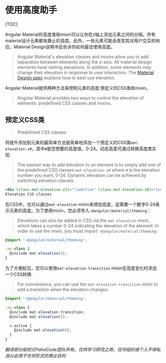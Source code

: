 # 使用高度助手

[TOC]

Angular Material的高度类和mixin可以让你在z轴上添加元素之间的分隔。所有material设计元素都有静止的高度。此外，一些元素可能会改变其对用户交互的响应。Material Design说明书会告诉你如何最佳使用高度。

> Angular Material's elevation classes and mixins allow you to add separation between elements along the z-axis. All material design elements have resting elevations. In addition, some elements may change their elevation in response to user interaction. The [Material Design spec](https://material.io/guidelines/material-design/elevation-shadows.html) explains how to best use elevation.

Angular Material提供两种方法来控制元素的高度:预定义的CSS类和mixin。

> Angular Material provides two ways to control the elevation of elements: predefined CSS classes and mixins.

## 预定义CSS类

> Predefined CSS classes

将提升添加到元素的最简单方法是简单地添加一个预定义的CSS类`mat-elevation-z#`，其中`#`是您想要的高度值，0-24。动态高度可通过转换高度类实现:

> The easiest way to add elevation to an element is to simply add one of the predefined CSS classes `mat-elevation-z#` where `#` is the elevation number you want, 0-24. Dynamic elevation can be achieved by switching elevation classes:


```html
<div [class.mat-elevation-z2]="!isActive" [class.mat-elevation-z8]="isActive"></div>
Elevation CSS classes
```

在CSS中，也可以通过`mat-elevation` mixin来增加高度，这需要一个数字0-24表示元素的高度。为了使用mixin，您必须导入`~@angular/material/theming`：


> Elevations can also be added in CSS via the `mat-elevation` mixin, which takes a number 0-24 indicating the elevation of the element. In order to use the mixin, you must import `~@angular/material/theming`:

```typescript
@import '~@angular/material/theming';

.my-class {
  @include mat-elevation(2);
}
```

为了方便起见，您可以使用`mat-elevation-transition` mixin在高度变化时添加一个CSS转换:

> For convenience, you can use the `mat-elevation-transition` mixin to add a transition when the elevation changes:

```typescript
@import '~@angular/material/theming';

.my-class {
  @include mat-elevation-transition;
  @include mat-elevation(2);

  &:active {
    @include mat-elevation(8);
  }
}
```

*翻译部分版权归YahaCode团队所有。仅供学习研究之用，任何组织或个人不得私自以此用于任何形式的商业目的*